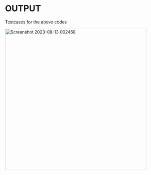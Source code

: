 # OUTPUT 
Testcases for the above codes

<img width="465" alt="Screenshot 2023-08-13 002458" src="https://github.com/atharva-narkhede/AP21110011028-CSE306L/assets/106006803/8cfe1f5e-3877-458e-a0b9-346c9ed25e9c">


